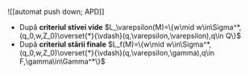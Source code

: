 ![[automat push down; APD]]

- După **criteriul stivei vide**
  $L_\varepsilon(M)=\{w\mid w\in\Sigma^*,(q_0,w,Z_0)\overset{*}{\vdash}(q,\varepsilon,\varepsilon),q\in Q\}$
- După **criteriul stării finale**
  $L_f(M)=\{w\mid w\in\Sigma^*,(q_0,w,Z_0)\overset{*}{\vdash}(q,\varepsilon,\gamma),q\in F,\gamma\in\Gamma^*\}$